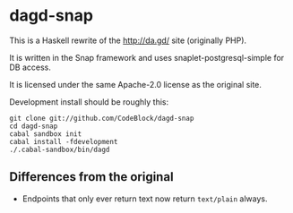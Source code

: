 # dagd-snap

This is a Haskell rewrite of the http://da.gd/ site (originally PHP).

It is written in the Snap framework and uses snaplet-postgresql-simple for DB
access.

It is licensed under the same Apache-2.0 license as the original site.

Development install should be roughly this:

```
git clone git://github.com/CodeBlock/dagd-snap
cd dagd-snap
cabal sandbox init
cabal install -fdevelopment
./.cabal-sandbox/bin/dagd
```

## Differences from the original

- Endpoints that only ever return text now return `text/plain` always.
